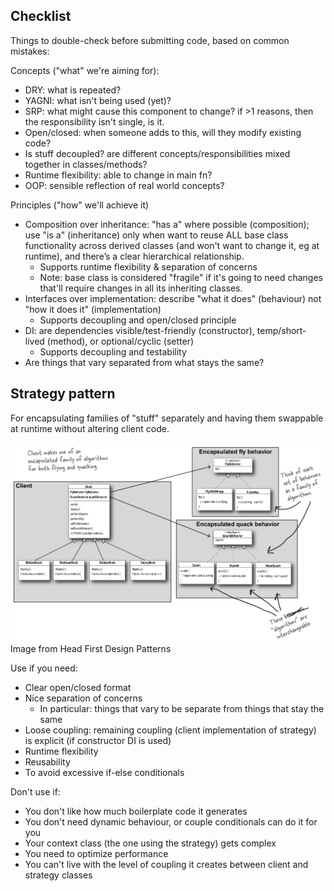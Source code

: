 ## Checklist
Things to double-check before submitting code, based on common mistakes:

Concepts ("what" we're aiming for):
- DRY: what is repeated?
- YAGNI: what isn't being used (yet)?
- SRP: what might cause this component to change? if >1 reasons, then the responsibility isn't single, is it.
- Open/closed: when someone adds to this, will they modify existing code?
- Is stuff decoupled? are different concepts/responsibilities mixed together in classes/methods?
- Runtime flexibility: able to change in main fn?
- OOP: sensible reflection of real world concepts?

Principles ("how" we'll achieve it)
- Composition over inheritance: "has a" where possible (composition); use "is a" (inheritance) only when want to reuse ALL base class functionality across derived classes (and won't want to change it, eg at runtime), and there’s a clear hierarchical relationship.
  - Supports runtime flexibility & separation of concerns
  - Note: base class is considered "fragile" if it's going to need changes that'll require changes in all its inheriting classes.
- Interfaces over implementation: describe "what it does" (behaviour) not "how it does it" (implementation)
  - Supports decoupling and open/closed principle
- DI: are dependencies visible/test-friendly (constructor), temp/short-lived (method), or optional/cyclic (setter)
  - Supports decoupling and testability
- Are things that vary separated from what stays the same?

## Strategy pattern
For encapsulating families of "stuff" separately and having them swappable at runtime without altering client code.

![](assets/strategy_pattern.JPG)
Image from Head First Design Patterns

Use if you need:
- Clear open/closed format
- Nice separation of concerns
  - In particular: things that vary to be separate from things that stay the same
- Loose coupling: remaining coupling (client implementation of strategy) is explicit (if constructor DI is used)
- Runtime flexibility
- Reusability
- To avoid excessive if-else conditionals

Don't use if:
- You don't like how much boilerplate code it generates
- You don't need dynamic behaviour, or couple conditionals can do it for you
- Your context class (the one using the strategy) gets complex
- You need to optimize performance
- You can't live with the level of coupling it creates between client and strategy classes
